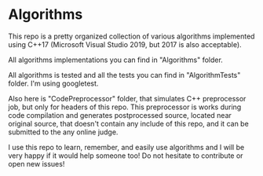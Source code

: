 # Algorithms

This repo is a pretty organized collection of various algorithms implemented using C++17 (Microsoft Visual Studio 2019, but 2017 is also acceptable). 

All algorithms implementations you can find in "Algorithms" folder.

All algorithms is tested and all the tests you can find in "AlgorithmTests" folder. I'm using googletest.

Also here is "CodePreprocessor" folder, that simulates C++ preprocessor job, but only for headers of this repo. This preprocessor is works during code compilation and generates postprocessed source, located near original source, that doesn't contain any include of this repo, and it can be submitted to the any online judge.

I use this repo to learn, remember, and easily use algorithms and I will be very happy if it would help someone too! Do not hesitate to contribute or open new issues! 

